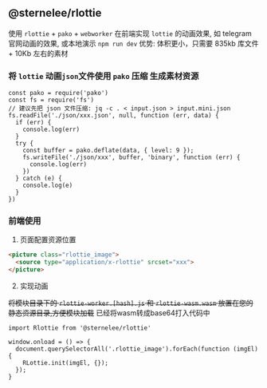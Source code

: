 ## @sternelee/rlottie

使用 `rlottie` + `pako` + `webworker` 在前端实现 `lottie` 的动画效果, 如 telegram 官网动画的效果, 或本地演示 `npm run dev`
优势: 体积更小，只需要 835kb 库文件 + 10Kb 左右的素材

### 将 `lottie` 动画`json`文件使用 `pako` 压缩 生成素材资源

```javasript
const pako = require('pako')
const fs = require('fs')
// 建议先把 json 文件压缩: jq -c . < input.json > input.mini.json
fs.readFile('./json/xxx.json', null, function (err, data) {
  if (err) {
    console.log(err)
  }
  try {
    const buffer = pako.deflate(data, { level: 9 });
    fs.writeFile('./json/xxx', buffer, 'binary', function (err) {
      console.log(err)
    })
  } catch (e) {
    console.log(e)
  }
})
```


### 前端使用

1. 页面配置资源位置

```html
<picture class="rlottie_image">
  <source type="application/x-rlottie" srcset="xxx">
</picture>
```

2. 实现动画

~~将模块目录下的 `rlottie-worker.[hash].js` 和 `rlottie-wasm.wasm` 放置在您的静态资源目录,方便模块加载~~
已经将wasm转成base64打入代码中

```javasript
import Rlottie from '@sternelee/rlottie'

window.onload = () => {
  document.querySelectorAll('.rlottie_image').forEach(function (imgEl) {
    RLottie.init(imgEl, {});
  });
}
```
